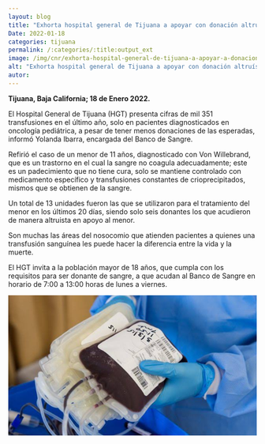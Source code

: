 ```yaml
---
layout: blog
title: "Exhorta hospital general de Tijuana a apoyar con donación altruísta de sangre"
Date: 2022-01-18
categories: tijuana
permalink: /:categories/:title:output_ext
image: /img/cnr/exhorta-hospital-general-de-tijuana-a-apoyar-a-donacion-de-sangre.png
alt: "Exhorta hospital general de Tijuana a apoyar con donación altruísta de sangre"
autor:
---
```


**Tijuana, Baja California; 18 de Enero 2022.** 

El Hospital General de Tijuana (HGT) presenta cifras de mil 351 transfusiones en el último año, solo en pacientes diagnosticados en oncología pediátrica, a pesar de tener menos donaciones de las esperadas, informó Yolanda Ibarra, encargada del Banco de Sangre.

Refirió el caso de un menor de 11 años, diagnosticado con Von Willebrand, que es un trastorno en el cual la sangre no coagula adecuadamente; este es un padecimiento que no tiene cura, solo se mantiene controlado con medicamento específico y transfusiones constantes de crioprecipitados, mismos que se obtienen de la sangre.

Un total de 13 unidades fueron las que se utilizaron para el tratamiento del menor en los últimos 20 días, siendo solo seis donantes los que acudieron de manera altruista en apoyo al menor. 

Son muchas las áreas del nosocomio que atienden pacientes a quienes una transfusión sanguínea les puede hacer la diferencia entre la vida y la muerte.

El HGT invita a la población mayor de 18 años, que cumpla con los requisitos para ser donante de sangre, a que acudan al Banco de Sangre en horario de 7:00 a 13:00 horas de lunes a viernes.

<div id="carouselExampleSlidesOnly" class="carousel slide" data-ride="carousel">
  <div class="carousel-inner">
    <div class="carousel-item active">
       <img class="d-block w-100" src="/img/cnr/exhorta-hospital-general-de-tijuana-a-apoyar-a-donacion-de-sangre.png" loading="lazy"  alt="Exhorta hospital general de Tijuana a apoyar con donación altruísta de sangre">
    </div>
  </div>
</div>